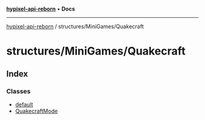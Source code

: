 [**hypixel-api-reborn**](../../../README.md) • **Docs**

***

[hypixel-api-reborn](../../../modules.md) / structures/MiniGames/Quakecraft

# structures/MiniGames/Quakecraft

## Index

### Classes

- [default](classes/default.md)
- [QuakecraftMode](classes/QuakecraftMode.md)
